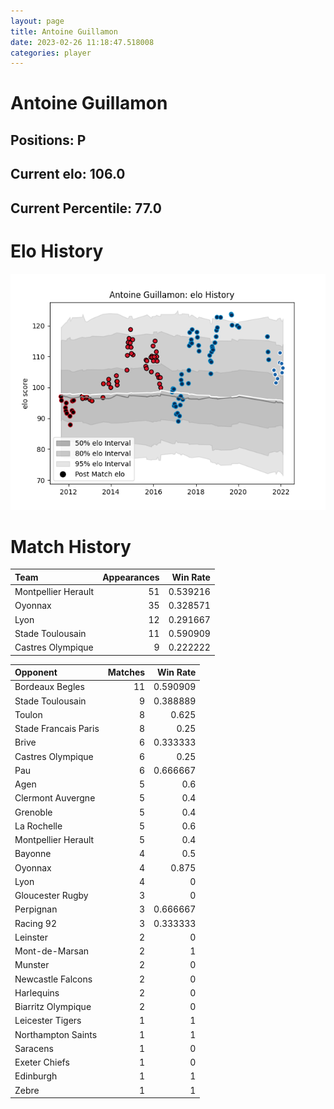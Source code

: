 ```yaml
---  
layout: page  
title: Antoine Guillamon  
date: 2023-02-26 11:18:47.518008  
categories: player  
---
```

# Antoine Guillamon

## Positions: P

## Current elo: 106.0

## Current Percentile: 77.0

# Elo History


![elo history](history_AntoineGuillamon.png)
# Match History


| Team                |   Appearances |   Win Rate |
|:--------------------|--------------:|-----------:|
| Montpellier Herault |            51 |   0.539216 |
| Oyonnax             |            35 |   0.328571 |
| Lyon                |            12 |   0.291667 |
| Stade Toulousain    |            11 |   0.590909 |
| Castres Olympique   |             9 |   0.222222 |

| Opponent             |   Matches |   Win Rate |
|:---------------------|----------:|-----------:|
| Bordeaux Begles      |        11 |   0.590909 |
| Stade Toulousain     |         9 |   0.388889 |
| Toulon               |         8 |   0.625    |
| Stade Francais Paris |         8 |   0.25     |
| Brive                |         6 |   0.333333 |
| Castres Olympique    |         6 |   0.25     |
| Pau                  |         6 |   0.666667 |
| Agen                 |         5 |   0.6      |
| Clermont Auvergne    |         5 |   0.4      |
| Grenoble             |         5 |   0.4      |
| La Rochelle          |         5 |   0.6      |
| Montpellier Herault  |         5 |   0.4      |
| Bayonne              |         4 |   0.5      |
| Oyonnax              |         4 |   0.875    |
| Lyon                 |         4 |   0        |
| Gloucester Rugby     |         3 |   0        |
| Perpignan            |         3 |   0.666667 |
| Racing 92            |         3 |   0.333333 |
| Leinster             |         2 |   0        |
| Mont-de-Marsan       |         2 |   1        |
| Munster              |         2 |   0        |
| Newcastle Falcons    |         2 |   0        |
| Harlequins           |         2 |   0        |
| Biarritz Olympique   |         2 |   0        |
| Leicester Tigers     |         1 |   1        |
| Northampton Saints   |         1 |   1        |
| Saracens             |         1 |   0        |
| Exeter Chiefs        |         1 |   0        |
| Edinburgh            |         1 |   1        |
| Zebre                |         1 |   1        |